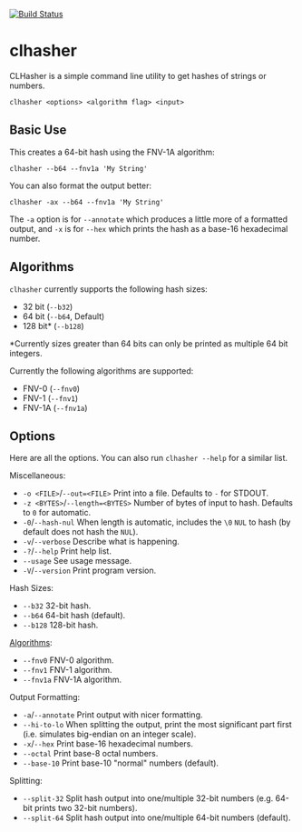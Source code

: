 [![Build Status](https://github.com/penguin-teal/clhasher/actions/workflows/Build.yml/badge.svg)](https://github.com/penguin-teal/clhasher/actions/workflows/Build.yml)

# clhasher
CLHasher is a simple command line utility to get hashes of strings or numbers.

```shell
clhasher <options> <algorithm flag> <input>
```

## Basic Use

This creates a 64-bit hash using the FNV-1A algorithm:
```shell
clhasher --b64 --fnv1a 'My String'
```

You can also format the output better:
```shell
clhasher -ax --b64 --fnv1a 'My String'
```

The `-a` option is for `--annotate` which produces a little more of a formatted
output, and `-x` is for `--hex` which prints the hash as a base-16 hexadecimal
number.

## Algorithms

`clhasher` currently supports the following hash sizes:

- 32 bit (`--b32`)
- 64 bit (`--b64`, Default)
- 128 bit* (`--b128`)

*Currently sizes greater than 64 bits can only be printed as multiple 64
bit integers.

Currently the following algorithms are supported:

- FNV-0 (`--fnv0`)
- FNV-1 (`--fnv1`)
- FNV-1A (`--fnv1a`)

## Options

Here are all the options. You can also run `clhasher --help` for a similar list.

Miscellaneous:

- `-o <FILE>`/`--out=<FILE>` Print into a file. Defaults to `-` for STDOUT.
- `-z <BYTES>`/`--length=<BYTES>` Number of bytes of input to hash. Defaults to `0` for automatic.
- `-0`/`--hash-nul` When length is automatic, includes the `\0` `NUL` to hash (by default does not hash the `NUL`).
- `-v`/`--verbose` Describe what is happening.
- `-?`/`--help` Print help list.
- `--usage` See usage message.
- `-V`/`--version` Print program version.

Hash Sizes:

- `--b32` 32-bit hash.
- `--b64` 64-bit hash (default).
- `--b128` 128-bit hash.

[Algorithms](#algorithms):

- `--fnv0` FNV-0 algorithm.
- `--fnv1` FNV-1 algorithm.
- `--fnv1a` FNV-1A algorithm.

Output Formatting:

- `-a`/`--annotate` Print output with nicer formatting.
- `--hi-to-lo` When splitting the output, print the most significant part first (i.e. simulates big-endian on an integer scale).
- `-x`/`--hex` Print base-16 hexadecimal numbers.
- `--octal` Print base-8 octal numbers.
- `--base-10` Print base-10 "normal" numbers (default).

Splitting:

- `--split-32` Split hash output into one/multiple 32-bit numbers (e.g. 64-bit prints two 32-bit numbers).
- `--split-64` Split hash output into one/multiple 64-bit numbers (default).
